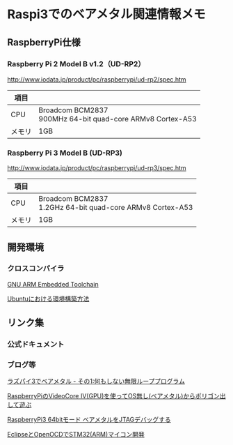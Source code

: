 # Raspi3でのベアメタル関連情報メモ

## RaspberryPi仕様

### Raspberry Pi 2 Model B v1.2（UD-RP2）

http://www.iodata.jp/product/pc/raspberrypi/ud-rp2/spec.htm

|項目||
|---|---|
|CPU|Broadcom BCM2837<br>900MHz 64-bit quad-core ARMv8 Cortex-A53|
|メモリ|1GB|

### Raspberry Pi 3 Model B (UD-RP3)

http://www.iodata.jp/product/pc/raspberrypi/ud-rp3/spec.htm

|項目||
|---|---|
|CPU|Broadcom BCM2837<br>1.2GHz 64-bit quad-core ARMv8 Cortex-A53|
|メモリ|1GB|

## 開発環境

### クロスコンパイラ

[GNU ARM Embedded Toolchain](https://launchpad.net/gcc-arm-embedded)

[Ubuntuにおける環境構築方法](http://dev.toppers.jp/trac_user/ev3pf/wiki/DevEnvLinux)

## リンク集

### 公式ドキュメント

### ブログ等

[ラズパイ3でベアメタル - その1:何もしない無限ループプログラム](http://d.hatena.ne.jp/cupnes/20160514/1463238354)

[RaspberryPiのVideoCore IV(GPU)を使ってOS無し(ベアメタル)からポリゴン出して遊ぶ](https://qiita.com/gyabo/items/f3a411a63d608d00b384)

[RaspberryPi3 64bitモード ベアメタルをJTAGデバッグする](https://qiita.com/toshinaga/items/146bcb00db235258162f)

[EclipseとOpenOCDでSTM32(ARM)マイコン開発](https://qiita.com/Ted-HM/items/760759b6b152230b48a8)
